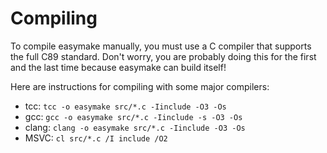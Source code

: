 # Compiling

To compile easymake manually, you must use a C compiler that supports the full C89 standard.
Don't worry, you are probably doing this for the first and the last time because easymake can build itself!

Here are instructions for compiling with some major compilers:
* tcc:   `tcc -o easymake src/*.c -Iinclude -O3 -Os`
* gcc:   `gcc -o easymake src/*.c -Iinclude -s -O3 -Os`
* clang: `clang -o easymake src/*.c -Iinclude -O3 -Os`
* MSVC:  `cl src/*.c /I include /O2`
